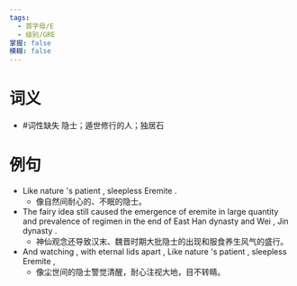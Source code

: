 ```yaml
---
tags:
  - 首字母/E
  - 级别/GRE
掌握: false
模糊: false
---
```

# 词义
- #词性缺失 隐士；遁世修行的人；独居石
# 例句
- Like nature 's patient , sleepless Eremite .
	- 像自然间耐心的、不眠的隐士。
- The fairy idea still caused the emergence of eremite in large quantity and prevalence of regimen in the end of East Han dynasty and Wei , Jin dynasty .
	- 神仙观念还导致汉末、魏晋时期大批隐士的出现和服食养生风气的盛行。
- And watching , with eternal lids apart , Like nature 's patient , sleepless Eremite ,
	- 像尘世间的隐士警觉清醒，耐心注视大地，目不转睛。

